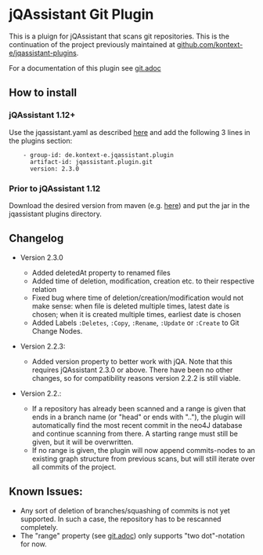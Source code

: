 # jQAssistant Git Plugin

This is a pluign for jQAssistant that scans git repositories. This is the continuation of the project previously maintained at [github.com/kontext-e/jqassistant-plugins](https://github.com/kontext-e/jqassistant-plugins).

For a documentation of this plugin see [git.adoc](src/main/asciidoc/git.adoc)

## How to install
### jQAssistant 1.12+

Use the jqassistant.yaml as described [here](https://jqassistant.github.io/jqassistant/current/) and add the following 3 lines in the plugins section:

```
    - group-id: de.kontext-e.jqassistant.plugin
      artifact-id: jqassistant.plugin.git
      version: 2.3.0
```

### Prior to jQAssistant 1.12

Download the desired version from maven (e.g. [here](https://mvnrepository.com/artifact/de.kontext-e.jqassistant.plugin/jqassistant.plugin.git)) and put the jar in the jqassistant plugins directory.

## Changelog

- Version 2.3.0
  - Added deletedAt property to renamed files
  - Added time of deletion, modification, creation etc. to their respective relation
  - Fixed bug where time of deletion/creation/modification would not make sense: when file is deleted multiple times, latest date is chosen; when it is created multiple times, earliest date is chosen 
  - Added Labels `:Deletes`, `:Copy`, `:Rename`, `:Update` or `:Create` to Git Change Nodes.
  
- Version 2.2.3:
  - Added version property to better work with jQA. Note that this requires jQAssistant 2.3.0 or above. There have been no other changes, so for compatibility reasons version 2.2.2 is still viable.

- Version 2.2.:
  - If a repository has already been scanned and a range is given that ends in a branch name (or "head" or ends with ".."), the plugin will automatically find the most recent commit in the neo4J database and continue scanning from there. A starting range must still be given, but it will be overwritten.
  - If no range is given, the plugin will now append commits-nodes to an existing graph structure from previous scans, but will still iterate over all commits of the project.

## Known Issues:

- Any sort of deletion of branches/squashing of commits is not yet supported. In such a case, the repository has to be rescanned completely.
- The "range" property (see [git.adoc](src/main/asciidoc/git.adoc)) only supports "two dot"-notation for now.